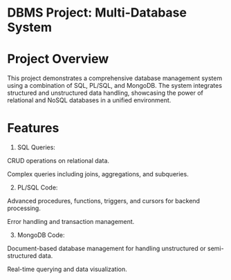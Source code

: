
# DBMS Project: Multi-Database System

# Project Overview

This project demonstrates a comprehensive database management system using a combination of SQL, PL/SQL, and MongoDB. The system integrates structured and unstructured data handling, showcasing the power of relational and NoSQL databases in a unified environment.

# Features

1. SQL Queries:

CRUD operations on relational data.

Complex queries including joins, aggregations, and subqueries.



2. PL/SQL Code:

Advanced procedures, functions, triggers, and cursors for backend processing.

Error handling and transaction management.



3. MongoDB Code:

Document-based database management for handling unstructured or semi-structured data.

Real-time querying and data visualization.



